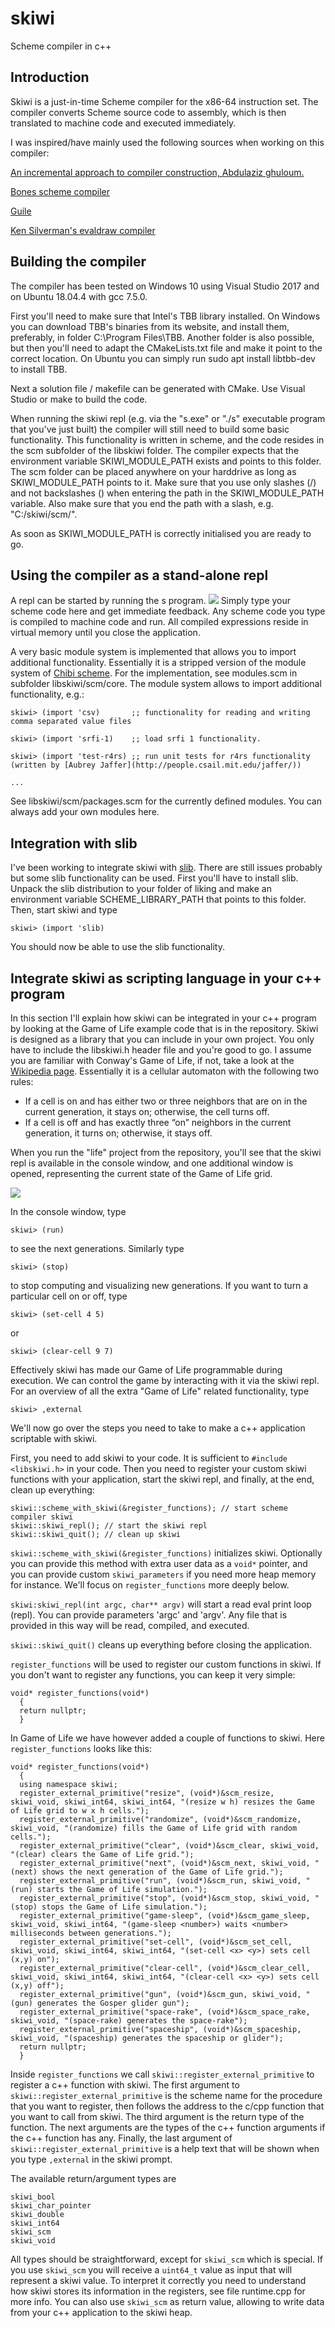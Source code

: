 # skiwi
Scheme compiler in c++

Introduction
------------

Skiwi is a just-in-time Scheme compiler for the x86-64 instruction set. The compiler
converts Scheme source code to assembly, which is then translated to machine code and 
executed immediately.

I was inspired/have mainly used the following sources when working on this compiler:

[An incremental approach to compiler construction, Abdulaziz ghuloum.](http://scheme2006.cs.uchicago.edu/11-ghuloum.pdf)

[Bones scheme compiler](http://www.call-with-current-continuation.org/bones/)

[Guile](https://www.gnu.org/software/guile/)

[Ken Silverman's evaldraw compiler](http://advsys.net/ken/download.htm)

Building the compiler
---------------------

The compiler has been tested on Windows 10 using Visual Studio 2017 and on Ubuntu 18.04.4
with gcc 7.5.0.

First you'll need to make sure that Intel's TBB library installed. 
On Windows you can download TBB's binaries from its website, and install them, preferably, in 
folder C:\Program Files\TBB. Another folder is also possible, but then you'll need to
adapt the CMakeLists.txt file and make it point to the correct location.
On Ubuntu you can simply run 
  sudo apt install libtbb-dev 
to install TBB.

Next a solution file / makefile can be generated with CMake. Use Visual Studio or make to build the code.

When running the skiwi repl (e.g. via the "s.exe" or "./s" executable program that you've just built) the compiler will still need to build some basic functionality. This functionality is written in scheme, and the code resides in the scm subfolder of the libskiwi folder. The compiler expects that the environment variable SKIWI_MODULE_PATH exists and points to this folder. The scm folder can be placed anywhere on your harddrive as long as SKIWI_MODULE_PATH points to it. Make sure that you use only slashes (/) and not backslashes (\) when entering the path in the SKIWI_MODULE_PATH variable. Also make sure that you end the path with a slash, e.g. "C:/skiwi/scm/".

As soon as SKIWI_MODULE_PATH is correctly initialised you are ready to go.

Using the compiler as a stand-alone repl
----------------------------------------

A repl can be started by running the s program. 
![](images/s_repl.png)
Simply type your scheme code here and get immediate feedback.
Any scheme code you type is compiled to machine code and run. All compiled expressions reside in virtual memory until you close the application. 

A very basic module system is implemented that allows you to import additional functionality. Essentially it is a stripped version of the module system of [Chibi scheme](https://github.com/ashinn/chibi-scheme). For the implementation, see modules.scm in subfolder libskiwi/scm/core.
The module system allows to import additional functionality, e.g.:

    skiwi> (import 'csv)       ;; functionality for reading and writing comma separated value files
  
    skiwi> (import 'srfi-1)    ;; load srfi 1 functionality.
  
    skiwi> (import 'test-r4rs) ;; run unit tests for r4rs functionality (written by [Aubrey Jaffer](http://people.csail.mit.edu/jaffer/))
  
    ...
  
See libskiwi/scm/packages.scm for the currently defined modules. You can always add your own modules here.

Integration with slib
---------------------
I've been working to integrate skiwi with [slib](http://people.csail.mit.edu/jaffer/SLIB). There are still issues probably but some slib functionality can be used. First you'll have to install slib. Unpack the slib distribution to your folder of liking and make an environment variable SCHEME_LIBRARY_PATH that points to this folder. Then, start skiwi and type 

    skiwi> (import 'slib)
You should now be able to use the slib functionality.

Integrate skiwi as scripting language in your c++ program
-----------------------------------------------------------
In this section I'll explain how skiwi can be integrated in your c++ program by looking at the Game of Life example code that is in the repository.
Skiwi is designed as a library that you can include in your own project. You only have to include the libskiwi.h header file and you're good to go.
I assume you are familiar with Conway's Game of Life, if not, take a look at the [Wikipedia page](https://en.wikipedia.org/wiki/Conway%27s_Game_of_Life). Essentially it is a cellular automaton with the following two rules:
-  If a cell is on and has either two or three neighbors that are on in the current generation, it stays on; otherwise, the cell turns off.
 - If a cell is off and has exactly three “on” neighbors in the current generation, it turns on; otherwise, it stays off. 
 
When you run the "life" project from the repository, you'll see that the skiwi repl is available in the console window, and one additional window is opened, representing the current state of the Game of Life grid. 

![](images/life.png)

In the console window, type

    skiwi> (run)
to see the next generations. Similarly type

    skiwi> (stop)
to stop computing and visualizing new generations. If you want to turn a particular cell on or off, type

    skiwi> (set-cell 4 5)
or

    skiwi> (clear-cell 9 7)
Effectively skiwi has made our Game of Life programmable during execution. We can control the game by interacting with it via the skiwi repl.
For an overview of all the extra "Game of Life" related functionality, type

    skiwi> ,external

We'll now go over the steps you need to take to make a c++ application scriptable with skiwi.

First, you need to add skiwi to your code. It is sufficient to `#include <libskiwi.h>` in your code. Then you need to register your custom skiwi functions with your application, start the skiwi repl, and finally, at the end, clean up everything:

    skiwi::scheme_with_skiwi(&register_functions); // start scheme compiler skiwi
    skiwi::skiwi_repl(); // start the skiwi repl
    skiwi::skiwi_quit(); // clean up skiwi
    
`skiwi::scheme_with_skiwi(&register_functions)` initializes skiwi. Optionally you can provide this method with extra user data as a `void*` pointer, and you can provide custom `skiwi_parameters` if you need more heap memory for instance. We'll focus on `register_functions` more deeply below.

`skiwi:skiwi_repl(int argc, char** argv)` will start a read eval print loop (repl). You can provide parameters 'argc' and 'argv'. Any file that is provided in this way will be read, compiled, and executed.

`skiwi::skiwi_quit()` cleans up everything before closing the application.

`register_functions` will be used to register our custom functions in skiwi. If you don't want to register any functions, you can keep it very simple:

    void* register_functions(void*)
      {
      return nullptr;
      }
      
In Game of Life we have however added a couple of functions to skiwi. Here `register_functions` looks like this:

    void* register_functions(void*)
      {
      using namespace skiwi;
      register_external_primitive("resize", (void*)&scm_resize, skiwi_void, skiwi_int64, skiwi_int64, "(resize w h) resizes the Game of Life grid to w x h cells.");
      register_external_primitive("randomize", (void*)&scm_randomize, skiwi_void, "(randomize) fills the Game of Life grid with random cells.");
      register_external_primitive("clear", (void*)&scm_clear, skiwi_void, "(clear) clears the Game of Life grid.");
      register_external_primitive("next", (void*)&scm_next, skiwi_void, "(next) shows the next generation of the Game of Life grid.");
      register_external_primitive("run", (void*)&scm_run, skiwi_void, "(run) starts the Game of Life simulation.");
      register_external_primitive("stop", (void*)&scm_stop, skiwi_void, "(stop) stops the Game of Life simulation.");
      register_external_primitive("game-sleep", (void*)&scm_game_sleep, skiwi_void, skiwi_int64, "(game-sleep <number>) waits <number> milliseconds between generations.");
      register_external_primitive("set-cell", (void*)&scm_set_cell, skiwi_void, skiwi_int64, skiwi_int64, "(set-cell <x> <y>) sets cell (x,y) on");
      register_external_primitive("clear-cell", (void*)&scm_clear_cell, skiwi_void, skiwi_int64, skiwi_int64, "(clear-cell <x> <y>) sets cell (x,y) off");
      register_external_primitive("gun", (void*)&scm_gun, skiwi_void, "(gun) generates the Gosper glider gun");
      register_external_primitive("space-rake", (void*)&scm_space_rake, skiwi_void, "(space-rake) generates the space-rake");
      register_external_primitive("spaceship", (void*)&scm_spaceship, skiwi_void, "(spaceship) generates the spaceship or glider");
      return nullptr;
      }

Inside `register_functions` we call `skiwi::register_external_primitive` to register a c++ function with skiwi.
The first argument to `skiwi::register_external_primitive` is the scheme name for the procedure that you want to register, then follows the address to the c/cpp function that you want to call from skiwi. The third argument is the return type of the function. The next arguments are the types of the c++ function arguments if the c++ function has any. Finally, the last argument of `skiwi::register_external_primitive` is a help text that will be shown when you type `,external` in the skiwi prompt.

The available return/argument types are

    skiwi_bool
    skiwi_char_pointer
    skiwi_double
    skiwi_int64
    skiwi_scm
    skiwi_void    
All types should be straightforward, except for `skiwi_scm` which is special. If you use `skiwi_scm` you will receive a `uint64_t` value as input that will represent a skiwi value. To interpret it correctly you need to understand how skiwi stores its information in the registers, see file runtime.cpp for more info. You can also use `skiwi_scm` as return value, allowing to write data from your c++ application to the skiwi heap.

